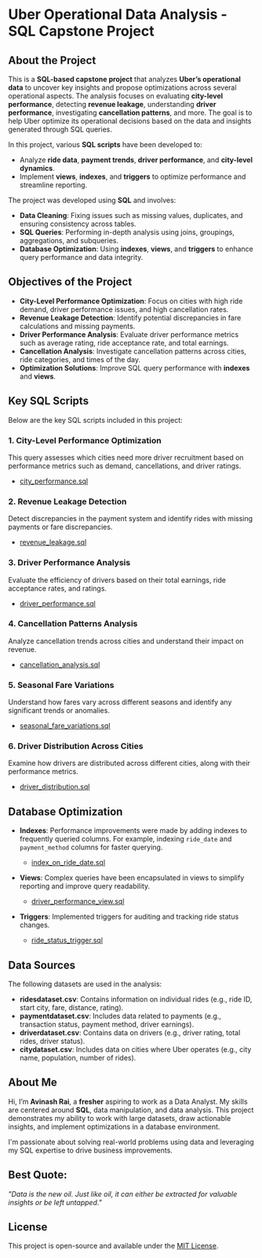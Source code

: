# Uber Operational Data Analysis - SQL Capstone Project

## About the Project

This is a **SQL-based capstone project** that analyzes **Uber’s operational data** to uncover key insights and propose optimizations across several operational aspects. The analysis focuses on evaluating **city-level performance**, detecting **revenue leakage**, understanding **driver performance**, investigating **cancellation patterns**, and more. The goal is to help Uber optimize its operational decisions based on the data and insights generated through SQL queries.

In this project, various **SQL scripts** have been developed to:
- Analyze **ride data**, **payment trends**, **driver performance**, and **city-level dynamics**.
- Implement **views**, **indexes**, and **triggers** to optimize performance and streamline reporting.

The project was developed using **SQL** and involves:
- **Data Cleaning**: Fixing issues such as missing values, duplicates, and ensuring consistency across tables.
- **SQL Queries**: Performing in-depth analysis using joins, groupings, aggregations, and subqueries.
- **Database Optimization**: Using **indexes**, **views**, and **triggers** to enhance query performance and data integrity.

## Objectives of the Project

- **City-Level Performance Optimization**: Focus on cities with high ride demand, driver performance issues, and high cancellation rates.
- **Revenue Leakage Detection**: Identify potential discrepancies in fare calculations and missing payments.
- **Driver Performance Analysis**: Evaluate driver performance metrics such as average rating, ride acceptance rate, and total earnings.
- **Cancellation Analysis**: Investigate cancellation patterns across cities, ride categories, and times of the day.
- **Optimization Solutions**: Improve SQL query performance with **indexes** and **views**.

## Key SQL Scripts

Below are the key SQL scripts included in this project:

### 1. **City-Level Performance Optimization**
This query assesses which cities need more driver recruitment based on performance metrics such as demand, cancellations, and driver ratings.
- [city_performance.sql](./sql/queries/city_performance.sql)

### 2. **Revenue Leakage Detection**
Detect discrepancies in the payment system and identify rides with missing payments or fare discrepancies.
- [revenue_leakage.sql](./sql/queries/revenue_leakage.sql)

### 3. **Driver Performance Analysis**
Evaluate the efficiency of drivers based on their total earnings, ride acceptance rates, and ratings.
- [driver_performance.sql](./sql/queries/driver_performance.sql)

### 4. **Cancellation Patterns Analysis**
Analyze cancellation trends across cities and understand their impact on revenue.
- [cancellation_analysis.sql](./sql/queries/cancellation_analysis.sql)

### 5. **Seasonal Fare Variations**
Understand how fares vary across different seasons and identify any significant trends or anomalies.
- [seasonal_fare_variations.sql](./sql/queries/seasonal_fare_variations.sql)

### 6. **Driver Distribution Across Cities**
Examine how drivers are distributed across different cities, along with their performance metrics.
- [driver_distribution.sql](./sql/queries/driver_distribution.sql)

## Database Optimization

- **Indexes**: Performance improvements were made by adding indexes to frequently queried columns. For example, indexing `ride_date` and `payment_method` columns for faster querying.
  - [index_on_ride_date.sql](./sql/indexes/index_on_ride_date.sql)
  
- **Views**: Complex queries have been encapsulated in views to simplify reporting and improve query readability.
  - [driver_performance_view.sql](./sql/views/driver_performance_view.sql)

- **Triggers**: Implemented triggers for auditing and tracking ride status changes.
  - [ride_status_trigger.sql](./sql/triggers/ride_status_trigger.sql)

## Data Sources

The following datasets are used in the analysis:
- **ridesdataset.csv**: Contains information on individual rides (e.g., ride ID, start city, fare, distance, rating).
- **paymentdataset.csv**: Includes data related to payments (e.g., transaction status, payment method, driver earnings).
- **driverdataset.csv**: Contains data on drivers (e.g., driver rating, total rides, driver status).
- **citydataset.csv**: Includes data on cities where Uber operates (e.g., city name, population, number of rides).

## About Me

Hi, I’m **Avinash Rai**, a **fresher** aspiring to work as a Data Analyst. My skills are centered around **SQL**, data manipulation, and data analysis. This project demonstrates my ability to work with large datasets, draw actionable insights, and implement optimizations in a database environment. 

I'm passionate about solving real-world problems using data and leveraging my SQL expertise to drive business improvements.

## Best Quote:
_"Data is the new oil. Just like oil, it can either be extracted for valuable insights or be left untapped."_

## License

This project is open-source and available under the [MIT License](LICENSE).
